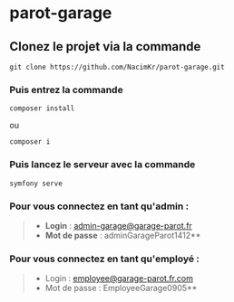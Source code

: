 # parot-garage

## Clonez le projet via la commande 
````
git clone https://github.com/NacimKr/parot-garage.git
````
### Puis entrez la commande 
````
composer install
````
 ou 
```` 
composer i
````
### Puis lancez le serveur avec la commande 
````
symfony serve
````
### Pour vous connectez en tant qu'admin :
> - **Login** : admin-garage@garage-parot.fr
> - **Mot de passe** : adminGarageParot1412**


### Pour vous connectez en tant qu'employé :
> - Login : employee@garage-parot.fr.com
> - Mot de passe : EmployeeGarage0905**
